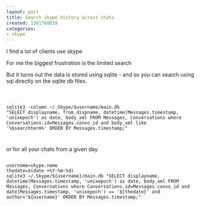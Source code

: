 ```yaml
---
layout: post
title: Search skype history across chats
created: 1381768039
categories:
- skype
---
```

<p>I find a lot of clients use skype</p>

<p>For me the biggest frustration is the limited search</p>

<p>But it turns out the data is stored using sqlite - and so you can search using sql directly on the sqlite db files.</p>


<code>

sqlite3 -column ~/.Skype/$username/main.db "SELECT displayname, from_dispname, datetime(Messages.timestamp, 'unixepoch') as date, body_xml FROM Messages, Conversations where Conversations.id=Messages.convo_id and body_xml like '%$searchterm%' ORDER BY Messages.timestamp;"

</code>

or for all your chats from a given day


<code>
username=skype.name
thedate=$(date +%Y-%m-%d)
sqlite3 ~/.Skype/${username}/main.db "SELECT displayname, datetime(Messages.timestamp, 'unixepoch') as date, body_xml FROM Messages, Conversations where Conversations.id=Messages.convo_id and date(Messages.timestamp, 'unixepoch') == '${thedate}' and author='${username}' ORDER BY Messages.timestamp;"
</code>
